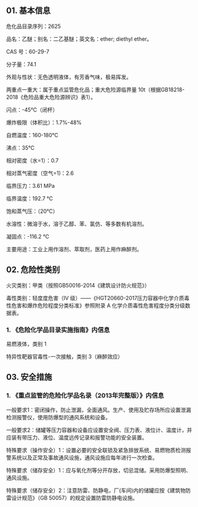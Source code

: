 ## 01. 基本信息

危化品目录序列：2625

品名：乙醚；别名：二乙基醚；英文名：ether; diethyl ether。

CAS 号：60-29-7

分子量：74.1

外观与性状：无色透明液体，有芳香气味，极易挥发。

两重点一重大：属于重点监管危化品；重大危险源临界量 10t（根据GB18218-2018《危险品重大危险源辨识》表1）。

闪点：-45℃（闭杯）

爆炸极限（体积比）：1.7%-48%

自燃温度：160-180℃

沸点：35℃

相对密度（水=1）：0.7

相对蒸气密度（空气=1)：2.6

临界压力：3.61 MPa

临界温度：192.7 ℃

饱和蒸气压：（20℃）

水溶性：微溶于水，溶于乙醇、苯、氯仿、等多数有机溶剂。

凝固点：-116.2 ℃

主要用途：工业上用作溶剂、萃取剂，医药上用作麻醉剂。

## 02. 危险性类别

火灾类别：甲类（按照GB50016-2014《建筑设计防火规范》）

毒性类别：轻度度危害（IV 级）——《HGT20660-2017压力容器中化学介质毒性危害和爆炸危险程度分类标准》参照附录 A 化学介质毒性危害程度分类分级数据表。

### 1. 《危险化学品目录实施指南》内信息

易燃液体，类别 1

特异性靶器官毒性-一次接触，类别 3（麻醉效应）

## 03. 安全措施

### 1. 《重点监管的危险化学品名录（2013年完整版）》内信息

一般要求1：密闭操作，防止泄漏，全面通风。生产、使用及贮存场所应设置泄漏检测报警仪，使用防爆型的通风系统和设备。

一般要求2：储罐等压力容器和设备应设置安全阀、压力表、液位计、温度计，并应装有带压力、液位、温度远传记录和报警功能的安全装置。

特殊要求（操作安全）1：设置必要的安全联锁及紧急排放系统、易燃物质检测报警系统以及正常及事故通风设施，通风设施应每年进行一次检查。

特殊要求（储存安全）1：应与氧化剂等分开存放，切忌混储。采用防爆型照明、通风设施。

特殊要求（储存安全）2：注意防雷、防静电，厂(车间)内的储罐应按《建筑物防雷设计规范》（GB 50057）的规定设置防雷防静电设施。


